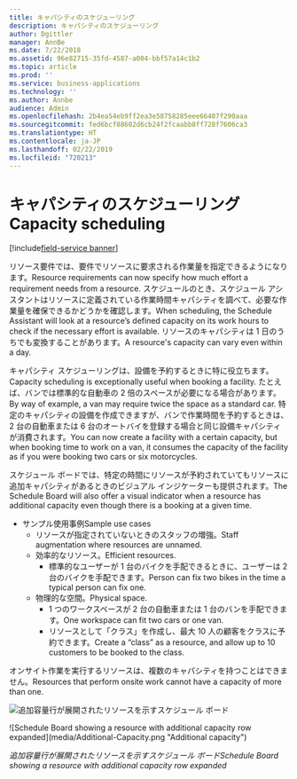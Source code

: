 ```yaml
---
title: キャパシティのスケジューリング
description: キャパシティのスケジューリング
author: Dgittler
manager: AnnBe
ms.date: 7/22/2018
ms.assetid: 96e82715-35fd-4587-a004-bbf57a14c1b2
ms.topic: article
ms.prod: ''
ms.service: business-applications
ms.technology: ''
ms.author: Annbe
audience: Admin
ms.openlocfilehash: 2b4ea54eb9ff2ea3e58758285eee66407f290aaa
ms.sourcegitcommit: fed6bcf88602d6cb24f2fcaabb8ff728f7606ca3
ms.translationtype: HT
ms.contentlocale: ja-JP
ms.lasthandoff: 02/22/2019
ms.locfileid: "720213"
---
```

#  <a name="capacity-scheduling"></a><span data-ttu-id="639ba-103">キャパシティのスケジューリング</span><span class="sxs-lookup"><span data-stu-id="639ba-103">Capacity scheduling</span></span>

[!include[field-service banner](../../../includes/field-service.md)]



<span data-ttu-id="639ba-104">リソース要件では、要件でリソースに要求される作業量を指定できるようになります。</span><span class="sxs-lookup"><span data-stu-id="639ba-104">Resource requirements can now specify how much effort a requirement needs from a resource.</span></span> <span data-ttu-id="639ba-105">スケジュールのとき、スケジュール アシスタントはリソースに定義されている作業時間キャパシティを調べて、必要な作業量を確保できるかどうかを確認します。</span><span class="sxs-lookup"><span data-stu-id="639ba-105">When scheduling, the Schedule Assistant will look at a resource’s defined capacity on its work hours to check if the necessary effort is available.</span></span> <span data-ttu-id="639ba-106">リソースのキャパシティは 1 日のうちでも変換することがあります。</span><span class="sxs-lookup"><span data-stu-id="639ba-106">A resource's capacity can vary even within a day.</span></span>

<span data-ttu-id="639ba-107">キャパシティ スケジューリングは、設備を予約するときに特に役立ちます。</span><span class="sxs-lookup"><span data-stu-id="639ba-107">Capacity scheduling is exceptionally useful when booking a facility.</span></span> <span data-ttu-id="639ba-108">たとえば、バンでは標準的な自動車の 2 倍のスペースが必要になる場合があります。</span><span class="sxs-lookup"><span data-stu-id="639ba-108">By way of example, a van may require twice the space as a standard car.</span></span> <span data-ttu-id="639ba-109">特定のキャパシティの設備を作成できますが、バンで作業時間を予約するときは、2 台の自動車または 6 台のオートバイを登録する場合と同じ設備キャパシティが消費されます。</span><span class="sxs-lookup"><span data-stu-id="639ba-109">You can now create a facility with a certain capacity, but when booking time to work on a van, it consumes the capacity of the facility as if you were booking two cars or six motorcycles.</span></span>

<span data-ttu-id="639ba-110">スケジュール ボードでは、特定の時間にリソースが予約されていてもリソースに追加キャパシティがあるときのビジュアル インジケーターも提供されます。</span><span class="sxs-lookup"><span data-stu-id="639ba-110">The Schedule Board will also offer a visual indicator when a resource has additional capacity even though there is a booking at a given time.</span></span>

* <span data-ttu-id="639ba-111">サンプル使用事例</span><span class="sxs-lookup"><span data-stu-id="639ba-111">Sample use cases</span></span>
    * <span data-ttu-id="639ba-112">リソースが指定されていないときのスタッフの増強。</span><span class="sxs-lookup"><span data-stu-id="639ba-112">Staff augmentation where resources are unnamed.</span></span>
    * <span data-ttu-id="639ba-113">効率的なリソース。</span><span class="sxs-lookup"><span data-stu-id="639ba-113">Efficient resources.</span></span>
        * <span data-ttu-id="639ba-114">標準的なユーザーが 1 台のバイクを手配できるときに、ユーザーは 2 台のバイクを手配できます。</span><span class="sxs-lookup"><span data-stu-id="639ba-114">Person can fix two bikes in the time a typical person can fix one.</span></span>
    * <span data-ttu-id="639ba-115">物理的な空間。</span><span class="sxs-lookup"><span data-stu-id="639ba-115">Physical space.</span></span>
        * <span data-ttu-id="639ba-116">1 つのワークスペースが 2 台の自動車または 1 台のバンを手配できます。</span><span class="sxs-lookup"><span data-stu-id="639ba-116">One workspace can fit two cars or one van.</span></span>
        * <span data-ttu-id="639ba-117">リソースとして「クラス」を作成し、最大 10 人の顧客をクラスに予約できます。</span><span class="sxs-lookup"><span data-stu-id="639ba-117">Create a “class” as a resource, and allow up to 10 customers to be booked to the class.</span></span>

<span data-ttu-id="639ba-118">オンサイト作業を実行するリソースは、複数のキャパシティを持つことはできません。</span><span class="sxs-lookup"><span data-stu-id="639ba-118">Resources that perform onsite work cannot have a capacity of more than one.</span></span>

<span data-ttu-id="639ba-119">![追加容量行が展開されたリソースを示すスケジュール ボード](media/Additional-Capacity.png "追加キャパシティ")
<!-- picture --></span><span class="sxs-lookup"><span data-stu-id="639ba-119">![Schedule Board showing a resource with additional capacity row expanded](media/Additional-Capacity.png "Additional capacity")
<!-- picture --></span></span>

<span data-ttu-id="639ba-120">*追加容量行が展開されたリソースを示すスケジュール ボード*</span><span class="sxs-lookup"><span data-stu-id="639ba-120">*Schedule Board showing a resource with additional capacity row expanded*</span></span>
